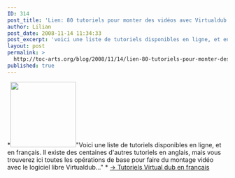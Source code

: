 ```yaml
---
ID: 314
post_title: 'Lien: 80 tutoriels pour monter des vidéos avec Virtualdub'
author: Lilian
post_date: 2008-11-14 11:34:33
post_excerpt: 'voici une liste de tutoriels disponibles en ligne, et en français. Il existe des centaines d&#039;autres tutoriels en anglais, mais vous trouverez ici toutes les opérations de base pour commencer avec Virtualdub.'
layout: post
permalink: >
  http://toc-arts.org/blog/2008/11/14/lien-80-tutoriels-pour-monter-des-videos-avec-virtualdub/
published: true
---
```

*[<img class="size-thumbnail wp-image-7631 alignleft" title="virtual-dub-tutoriel" src="http://toc-arts.org/blog/wp-content/uploads/2008/11/virtual-dub-tutoriel-150x150.png" alt="" width="150" height="150" />][1]"Voici une liste de tutoriels disponibles en ligne, et en français. Il existe des centaines d'autres tutoriels en anglais, mais vous trouverez ici toutes les opérations de base pour faire du montage vidéo avec le logiciel libre Virtualdub..." * [-> Tutoriels Virtual dub en francais][2]

 [1]: http://toc-arts.org/blog/wp-content/uploads/2008/11/virtual-dub-tutoriel.png
 [2]: http://leblogaj.over-blog.com/article-21379957-6.html "tutoriels virtual dub en francais"